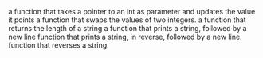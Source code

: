 a function that takes a pointer to an int as parameter and updates the value it points
a function that swaps the values of two integers.
a function that returns the length of a string
a function that prints a string, followed by a new line
function that prints a string, in reverse, followed by a new line.
function that reverses a string.
